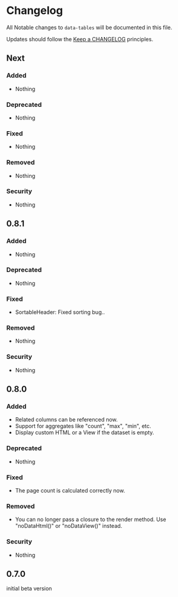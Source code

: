 # Changelog

All Notable changes to `data-tables` will be documented in this file.

Updates should follow the [Keep a CHANGELOG](http://keepachangelog.com/) principles.

## Next

### Added
- Nothing

### Deprecated
- Nothing

### Fixed
- Nothing

### Removed
- Nothing

### Security
- Nothing

## 0.8.1

### Added
- Nothing

### Deprecated
- Nothing

### Fixed
- SortableHeader: Fixed sorting bug..

### Removed
- Nothing

### Security
- Nothing

## 0.8.0

### Added
- Related columns can be referenced now.
- Support for aggregates like "count", "max", "min", etc.
- Display custom HTML or a View if the dataset is empty.

### Deprecated
- Nothing

### Fixed
- The page count is calculated correctly now.

### Removed
- You can no longer pass a closure to the render method. Use "noDataHtml()" or "noDataView()" instead.

### Security
- Nothing

## 0.7.0

initial beta version
